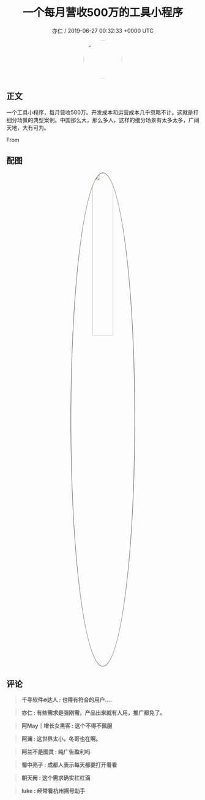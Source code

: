<h1 align="center">一个每月营收500万的工具小程序</h1>
<p align="center">
    <a>亦仁 / 2019-06-27 00:32:33 &#43;0000 UTC</a>
</p>

<div align="center">
    <img src="https://images.zsxq.com/Fn3NQqCN8nuGF86yZPXSbEsl0mb3?e=1590940799&amp;token=kIxbL07-8jAj8w1n4s9zv64FuZZNEATmlU_Vm6zD:pfbNc8W3hS0oYG_hyXXh_rHMHuc=" width="100" height="100" style="border:1px solid;border-radius:50%; color:#ffffff"/>
</div>

## 正文

<div>
一个工具小程序，每月营收500万。开发成本和运营成本几乎忽略不计。这就是打细分场景的典型案例。中国那么大，那么多人，这样的细分场景有太多太多，广阔天地，大有可为。

From 
</div>

## 配图
<div class="image" align="center">

<img src="https://images.zsxq.com/FuhJh5uiqBpDGMVcYC7Rb7scg43I?imageMogr2/auto-orient/thumbnail/800x/format/jpg/blur/1x0/quality/75&amp;e=1590940799&amp;token=kIxbL07-8jAj8w1n4s9zv64FuZZNEATmlU_Vm6zD:D6grNxR-vjPIp-plx6Pcg6vVZgw=" width="33%" height="33%" style="border:1px solid;border-radius:50%; color:#3c3f41"/>

</div>

## 评论

<div align="left">
<div>

<blockquote >
<span> <strong>千寻软件🔥达人 : 也得有符合的用户.... </strong></span>
</blockquote>

<blockquote >
<span> <strong>亦仁 : 有些需求是强刚需，产品出来就有人用，推广都免了。 </strong></span>
</blockquote>

<blockquote >
<span> <strong>阿May｜增长女黑客 : 这个不得不佩服 </strong></span>
</blockquote>

<blockquote >
<span> <strong>阿澜 : 这世界太小，冬哥也在啊。 </strong></span>
</blockquote>

<blockquote >
<span> <strong>阿兰不是图灵 : 纯广告盈利吗 </strong></span>
</blockquote>

<blockquote >
<span> <strong>蜀中亮子 : 成都人表示每天都要打开看看 </strong></span>
</blockquote>

<blockquote >
<span> <strong>朝天阙 : 这个需求确实杠杠滴 </strong></span>
</blockquote>

<blockquote >
<span> <strong>luke : 经常看杭州摇号助手 </strong></span>
</blockquote>

</div>
</div>